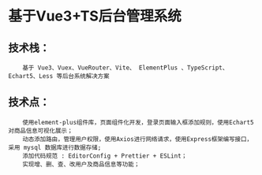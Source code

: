 # 基于Vue3+TS后台管理系统

## 技术栈：
```
    基于 Vue3、Vuex、VueRouter、Vite、 ElementPlus 、TypeScript、Echart5、Less 等后台系统解决方案
```
## 技术点： 
```
    使用element-plus组件库，页面组件化开发，登录页面输入框添加规则，使用Echart5对商品信息可视化展示；
    动态添加路由，管理用户权限，使用Axios进行网络请求，使用Express框架编写接口，采用 mysql 数据库进行数据存储;
    添加代码规范 : EditorConfig + Prettier + ESLint；
    实现增、删、查、改用户及商品信息等功能；
```


